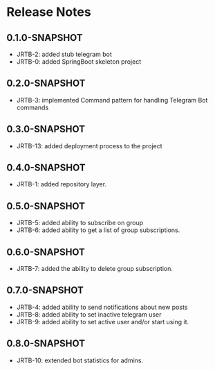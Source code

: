 # Release Notes

## 0.1.0-SNAPSHOT
* JRTB-2: added stub telegram bot
* JRTB-0: added SpringBoot skeleton project

## 0.2.0-SNAPSHOT
* JRTB-3: implemented Command pattern for handling Telegram Bot commands

## 0.3.0-SNAPSHOT
* JRTB-13: added deployment process to the project

## 0.4.0-SNAPSHOT
* JRTB-1: added repository layer.

## 0.5.0-SNAPSHOT
* JRTB-5: added ability to subscribe on group
* JRTB-6: added ability to get a list of group subscriptions.

## 0.6.0-SNAPSHOT
* JRTB-7: added the ability to delete group subscription.

## 0.7.0-SNAPSHOT
*   JRTB-4: added ability to send notifications about new posts
*   JRTB-8: added ability to set inactive telegram user
*   JRTB-9: added ability to set active user and/or start using it.

## 0.8.0-SNAPSHOT
*   JRTB-10: extended bot statistics for admins.

